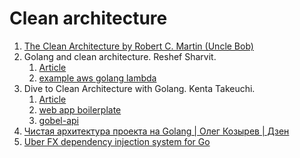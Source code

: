 # Clean architecture

1. [The Clean Architecture by Robert C. Martin (Uncle Bob)](https://blog.cleancoder.com/uncle-bob/2012/08/13/the-clean-architecture.html)
2. Golang and clean architecture. Reshef Sharvit.
    1. [Article](https://itnext.io/golang-and-clean-architecture-19ae9aae5683)
    2. [example aws golang lambda](https://github.com/subzero112233/aws-golang-lambda)
3. Dive to Clean Architecture with Golang. Kenta Takeuchi.
   1. [Article](https://dev.to/bmf_san/dive-to-clean-architecture-with-golang-cd4)
   2. [web app boilerplate](https://github.com/bmf-san/go-clean-architecture-web-application-boilerplate)
   3. [gobel-api](https://github.com/bmf-san/gobel-api)
4. [Чистая архитектура проекта на Golang | Олег Козырев | Дзен](https://dzen.ru/video/watch/677b9a9660cfc04bca1c8a5c?f=d2d)
5. [Uber FX dependency injection system for Go](https://uber-go.github.io/fx/get-started/index.html)